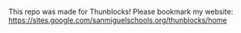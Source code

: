 This repo was made for Thunblocks!
Please bookmark my website: https://sites.google.com/sanmiguelschools.org/thunblocks/home
